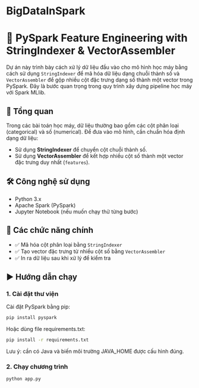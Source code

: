 # BigDataInSpark
# 🚀 PySpark Feature Engineering with StringIndexer & VectorAssembler

Dự án này trình bày cách xử lý dữ liệu đầu vào cho mô hình học máy bằng cách sử dụng `StringIndexer` để mã hóa dữ liệu dạng chuỗi thành số và `VectorAssembler` để gộp nhiều cột đặc trưng dạng số thành một vector trong PySpark. Đây là bước quan trọng trong quy trình xây dựng pipeline học máy với Spark MLlib.

## 📌 Tổng quan

Trong các bài toán học máy, dữ liệu thường bao gồm các cột phân loại (categorical) và số (numerical). Để đưa vào mô hình, cần chuẩn hóa định dạng dữ liệu:

- Sử dụng **StringIndexer** để chuyển cột chuỗi thành số.
- Sử dụng **VectorAssembler** để kết hợp nhiều cột số thành một vector đặc trưng duy nhất (`features`).

## 🛠 Công nghệ sử dụng

- Python 3.x
- Apache Spark (PySpark)
- Jupyter Notebook (nếu muốn chạy thử từng bước)

## 🧪 Các chức năng chính

- ✅ Mã hóa cột phân loại bằng `StringIndexer`
- ✅ Tạo vector đặc trưng từ nhiều cột số bằng `VectorAssembler`
- ✅ In ra dữ liệu sau khi xử lý để kiểm tra

## ▶️ Hướng dẫn chạy

### 1. Cài đặt thư viện

Cài đặt PySpark bằng pip:

```bash
pip install pyspark
```
Hoặc dùng file requirements.txt:
```bash
pip install -r requirements.txt
```
Lưu ý: cần có Java và biến môi trường JAVA_HOME được cấu hình đúng.

### 2. Chạy chương trình

```bash
python app.py
```


